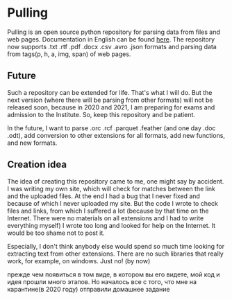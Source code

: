 # Pulling
Pulling is an open source python repository for parsing data from files and web pages. Documentation in English can be found [here](https://github.com/ItYaS/pulling/wiki).
The repository now supports .txt .rtf .pdf .docx .csv .avro .json formats and parsing data from tags(p, h, a, img, span) of web pages.

## Future
Such a repository can be extended for life. That's what I will do. But the next version (where there will be parsing from other formats) will not be released soon, because in 2020 and 2021, I am preparing for exams and admission to the Institute. So, keep this repository and be patient.

In the future, I want to parse .orc .rcf .parquet .feather (and one day .doc .odt), add conversion to other extensions for all formats, add new functions, and new formats.

## Creation idea 
The idea of creating this repository came to me, one might say by accident.
I was writing my own site, which will check for matches between the link and the uploaded files. At the end I had a bug that I never fixed and because of which I never uploaded my site. But the code I wrote to check files and links, from which I suffered a lot (because by that time on the Internet. There were no materials on all extensions and I had to write everything myself) I wrote too long and looked for help on the Internet. It would be too shame not to post it.

Especially, I don't think anybody else would spend so much time looking for extracting text from other extensions.
There are no such libraries that really work, for example, on windows. Just no! (by now)

прежде чем появиться в том виде, в котором вы его видете, мой код и идея прошли много этапов. Но началось все с того, что мне на карантине(в 2020 году) отправили домашнее задание
